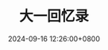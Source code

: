 ---
title: 大一回忆录
excerpt: 我的大一生活。
date: 2024-09-16 12:26:00+0800
image: https://pic.axi404.top/79517973_p0.5q7dcwefjd.webp
categories:
    - 'Daily Talk'
    - Memoirs
tags:
    - 'Daily Talk'
    - University
    - Memoir
top: 1       # You can add weight to some posts to override the default sorting (date descending)
---